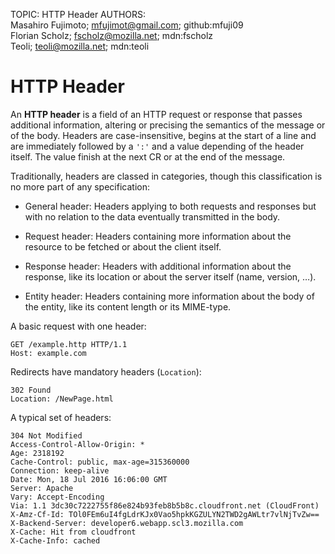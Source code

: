 TOPIC: HTTP Header
AUTHORS: Masahiro Fujimoto; mfujimot@gmail.com; github:mfuji09
         Florian Scholz; fscholz@mozilla.net; mdn:fscholz
         Teoli; teoli@mozilla.net; mdn:teoli

# HTTP Header

An **HTTP header** is a field of an HTTP request or response that passes additional information,
altering or precising the semantics of the message or of the body. Headers are case-insensitive,
begins at the start of a line and are immediately followed by a `':'` and a value depending of the
header itself. The value finish at the next CR or at the end of the message.

Traditionally, headers are classed in categories, though this classification is no more part of any specification:

- General header: Headers applying to both requests and responses but with no relation to the data
eventually transmitted in the body.

- Request header: Headers containing more information about the resource to be fetched or about the
client itself.

- Response header: Headers with additional information about the response, like its location or about
the server itself (name, version, …).

- Entity header: Headers containing more information about the body of the entity, like its content
length or its MIME-type.

A basic request with one header:

```http
GET /example.http HTTP/1.1
Host: example.com
```

Redirects have mandatory headers (`Location`):

```http
302 Found
Location: /NewPage.html
```

A typical set of headers:

```http
304 Not Modified
Access-Control-Allow-Origin: *
Age: 2318192
Cache-Control: public, max-age=315360000
Connection: keep-alive
Date: Mon, 18 Jul 2016 16:06:00 GMT
Server: Apache
Vary: Accept-Encoding
Via: 1.1 3dc30c7222755f86e824b93feb8b5b8c.cloudfront.net (CloudFront)
X-Amz-Cf-Id: TOl0FEm6uI4fgLdrKJx0Vao5hpkKGZULYN2TWD2gAWLtr7vlNjTvZw==
X-Backend-Server: developer6.webapp.scl3.mozilla.com
X-Cache: Hit from cloudfront
X-Cache-Info: cached
```
